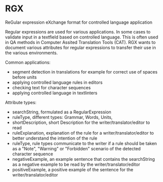 # RGX
ReGular expression eXchange format for controlled language application

Regular expressions are used for various applications. In some cases to validate input in a textfield based on controlled language. This is often used in QA methods in Computer Assited Translation Tools (CAT).
RGX wants to document various attributes for regular expressions to transfer their use in the various environments.

Common applications:
- segment detection in translations for example for correct use of spaces before units
- applying controlled language rules in editors
- checking text for character sequences
- applying controlled language in textlinters

Attribute types:

- searchString, formulated as a RegularExpression
- ruleType, different types: Grammar, Words, Units, 
- shortDescription, short Description for the writer/translator/editor to read
- ruleExplanation, explanation of the rule for a writer/translator/editor to better understand the intention of the rule
- ruleType, rule types communicate to the writer if a rule should be taken as a "Note", "Warning" or "Forbidden" scenario of the detected character sequence
- negativeExample, an example sentence that contains the searchString as a negative example to be read by the writer/translator/editor
- positiveExample, a positive example of the sentence for the writer/translator/editor
